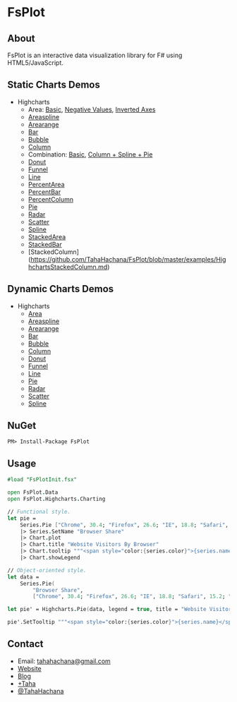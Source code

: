 FsPlot
======

About
-----

FsPlot is an interactive data visualization library for F# using HTML5/JavaScript.

Static Charts Demos
-------------------
* Highcharts
    * Area: [Basic](https://github.com/TahaHachana/FsPlot/blob/master/examples/HighchartsBasicArea.md), [Negative Values](https://github.com/TahaHachana/FsPlot/blob/master/examples/HighchartsNegativeValuesArea.md), [Inverted Axes](https://github.com/TahaHachana/FsPlot/blob/master/examples/HighchartsInvertedAxesArea.md)
    * [Areaspline](https://github.com/TahaHachana/FsPlot/blob/master/examples/HighchartsBasicAreaspline.md)
    * [Arearange](https://github.com/TahaHachana/FsPlot/blob/master/examples/HighchartsBasicArearange.md)
    * [Bar](https://github.com/TahaHachana/FsPlot/blob/master/examples/HighchartsBasicBar.md)
    * [Bubble](https://github.com/TahaHachana/FsPlot/blob/master/examples/HighchartsBasicBubble.md)
    * [Column](https://github.com/TahaHachana/FsPlot/blob/master/examples/HighchartsBasicColumn.md)
    * Combination: [Basic](https://github.com/TahaHachana/FsPlot/blob/master/examples/HighchartsBasicComb.md), [Column + Spline + Pie](https://github.com/TahaHachana/FsPlot/blob/master/examples/HighchartsColumnSplinePie.md)
    * [Donut](https://github.com/TahaHachana/FsPlot/blob/master/examples/HighchartsBasicDonut.md)
    * [Funnel](https://github.com/TahaHachana/FsPlot/blob/master/examples/HighchartsBasicFunnel.md)
    * [Line](https://github.com/TahaHachana/FsPlot/blob/master/examples/HighchartsBasicLine.md)
    * [PercentArea](https://github.com/TahaHachana/FsPlot/blob/master/examples/HighchartsPercentArea.md)
    * [PercentBar](https://github.com/TahaHachana/FsPlot/blob/master/examples/HighchartsPercentBar.md)
    * [PercentColumn](https://github.com/TahaHachana/FsPlot/blob/master/examples/HighchartsPercentColumn.md)
    * [Pie](https://github.com/TahaHachana/FsPlot/blob/master/examples/HighchartsBasicPie.md)
    * [Radar](https://github.com/TahaHachana/FsPlot/blob/master/examples/HighchartsBasicRadar.md)
    * [Scatter](https://github.com/TahaHachana/FsPlot/blob/master/examples/HighchartsBasicScatter.md)
    * [Spline](https://github.com/TahaHachana/FsPlot/blob/master/examples/HighchartsBasicSpline.md)
    * [StackedArea](https://github.com/TahaHachana/FsPlot/blob/master/examples/HighchartsStackedArea.md)
    * [StackedBar](https://github.com/TahaHachana/FsPlot/blob/master/examples/HighchartsStackedBar.md)
    * [StackedColumn] (https://github.com/TahaHachana/FsPlot/blob/master/examples/HighchartsStackedColumn.md)

Dynamic Charts Demos
--------------------
* Highcharts
    * [Area](https://github.com/TahaHachana/FsPlot/blob/master/examples/HighchartsDynamicArea.md)
    * [Areaspline](https://github.com/TahaHachana/FsPlot/blob/master/examples/HighchartsDynamicAreaspline.md)
    * [Arearange](https://github.com/TahaHachana/FsPlot/blob/master/examples/HighchartsDynamicArearange.md)
    * [Bar](https://github.com/TahaHachana/FsPlot/blob/master/examples/HighchartsDynamicBar.md)
    * [Bubble](https://github.com/TahaHachana/FsPlot/blob/master/examples/HighchartsDynamicBubble.md)
    * [Column](https://github.com/TahaHachana/FsPlot/blob/master/examples/HighchartsDynamicColumn.md)
    * [Donut](https://github.com/TahaHachana/FsPlot/blob/master/examples/HighchartsDynamicDonut.md)
    * [Funnel](https://github.com/TahaHachana/FsPlot/blob/master/examples/HighchartsDynamicFunnel.md)
    * [Line](https://github.com/TahaHachana/FsPlot/blob/master/examples/HighchartsDynamicLine.md)
    * [Pie](https://github.com/TahaHachana/FsPlot/blob/master/examples/HighchartsDynamicPie.md)
    * [Radar](https://github.com/TahaHachana/FsPlot/blob/master/examples/HighchartsDynamicRadar.md)
    * [Scatter](https://github.com/TahaHachana/FsPlot/blob/master/examples/HighchartsDynamicScatter.md)
    * [Spline](https://github.com/TahaHachana/FsPlot/blob/master/examples/HighchartsDynamicSpline.md)

NuGet
-----

	PM> Install-Package FsPlot

Usage
-----

```fsharp
#load "FsPlotInit.fsx"

open FsPlot.Data
open FsPlot.Highcharts.Charting

// Functional style.
let pie = 
    Series.Pie ["Chrome", 30.4; "Firefox", 26.6; "IE", 18.8; "Safari", 15.2; "Others", 9.]
    |> Series.SetName "Browser Share"
    |> Chart.plot
    |> Chart.title "Website Visitors By Browser"
    |> Chart.tooltip """<span style="color:{series.color}">{series.name}</span>: <b>{point.percentage:.1f}%<br/>"""
    |> Chart.showLegend

// Object-oriented style.
let data =
    Series.Pie(
        "Browser Share",
        ["Chrome", 30.4; "Firefox", 26.6; "IE", 18.8; "Safari", 15.2; "Others", 9.])

let pie' = Highcharts.Pie(data, legend = true, title = "Website Visitors By Browser")

pie'.SetTooltip """<span style="color:{series.color}">{series.name}</span>: <b>{point.percentage:.1f}%<br/>"""
```
Contact
-------

* Email: tahahachana@gmail.com
* [Website](http://taha-hachana.apphb.com/)
* [Blog](http://fsharp-code.blogspot.com/)
* [+Taha](https://plus.google.com/103826666258148033768/ "Google+")
* [@TahaHachana](https://twitter.com/TahaHachana "Twitter")